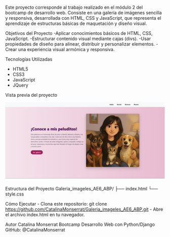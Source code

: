 Este proyecto corresponde al trabajo realizado en el módulo 2 del bootcamp de desarrollo web. Consiste en una galería de imágenes sencilla y responsiva, desarrollada con HTML, CSS y JavaScript, que representa el aprendizaje de estructuras básicas de maquetación y diseño visual.

Objetivos del Proyecto
  -Aplicar conocimientos básicos de HTML, CSS, JavaScript.
  -Estructurar contenido visual mediante cajas (divs).
  -Usar propiedades de diseño para alinear, distribuir y personalizar elementos.
  -Crear una experiencia visual armónica y responsiva.

Tecnologías Utilizadas
  - HTML5
  - CSS3
  - JavaScript
  - JQuery

Vista previa del proyecto

<p align="center">
  <img src="Assets/galeria_fotografica.jpg" alt="Vista previa del proyecto" width="600"/>
</p>

Estructura del Proyecto
  Galeria_imageles_AE6_ABP/
    ├── index.html
    └── style.css
    
Cómo Ejecutar
    - Clona este repositorio: git clone https://github.com/CatalinaMonserrat/Galeria_imageles_AE6_ABP.git
    - Abre el archivo index.html en tu navegador.

Autor
Catalina Monserrat
Bootcamp Desarrollo Web con Python/Django
GitHub: @CatalinaMonserrat

